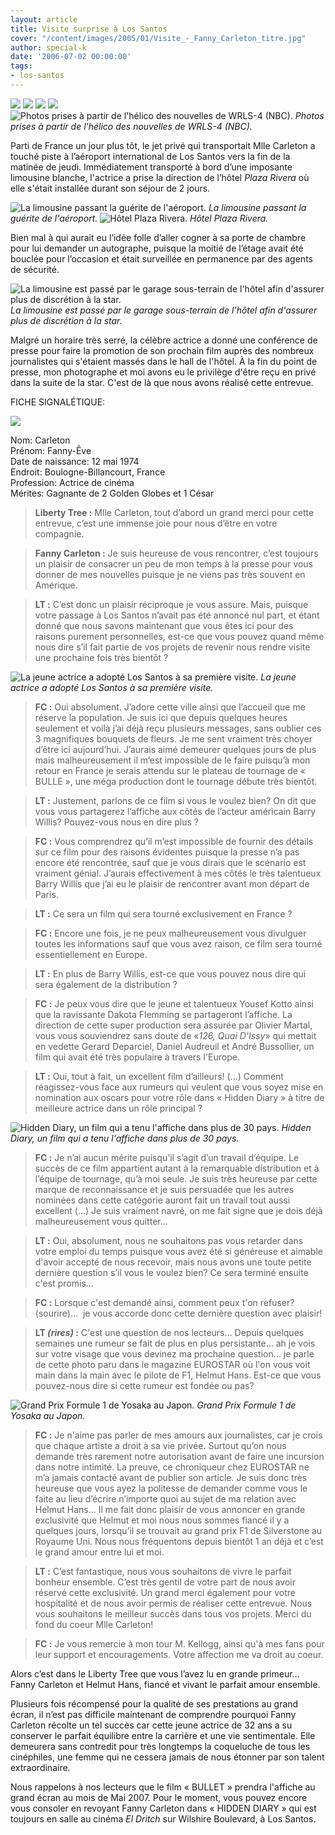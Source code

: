 ```yaml
---
layout: article
title: Visite surprise à Los Santos
cover: "/content/images/2005/01/Visite_-_Fanny_Carleton_titre.jpg"
author: special-k
date: '2006-07-02 00:00:00'
tags:
- los-santos
---
```


![](/content/images/2005/01/Visite_-_aeroport_arrive.jpg)
![](/content/images/2005/01/Visite_-_limo_autoroute.jpg)
![](/content/images/2005/01/Visite_-_limo_downtown_1.jpg)
![](/content/images/2005/01/Visite_-_limo_downtown_2.jpg)
![Photos prises à partir de l'hélico des nouvelles de WRLS-4 (NBC).](/content/images/2005/01/Visite_-_limo_arrive_hotel.jpg)
_Photos prises à partir de l'hélico des nouvelles de WRLS-4 (NBC)._

Parti de France un jour plus tôt, le jet privé qui transportait Mlle Carleton a touché piste à l’aéroport international de Los Santos vers la fin de la matinée de jeudi. Immédiatement transporté à bord d’une imposante limousine blanche, l'actrice a prise la direction de l’hôtel _Plaza Rivera_ où elle s'était installée durant son séjour de 2 jours.

![La limousine passant la guérite de l'aéroport.](/content/images/2005/01/Visite_-_limo_sortie_aeroport.jpg)
_La limousine passant la guérite de l'aéroport._[](/content/images/2005/01/Visite_-_hotel_plaza_rivera.jpg)
![Hôtel Plaza Rivera.](/content/images/2005/01/Visite_-_hotel_balcon.jpg)
_Hôtel Plaza Rivera._

Bien mal à qui aurait eu l’idée folle d’aller cogner à sa porte de chambre pour lui demander un autographe, puisque la moitié de l’étage avait été bouclée pour l’occasion et était surveillée en permanence par des agents de sécurité.

![La limousine est passé par le garage sous-terrain de l'hôtel afin d'assurer plus de discrétion à la star.](/content/images/2005/01/Visite_-_limo_hotel_garage_cam.jpg)
_La limousine est passé par le garage sous-terrain de l'hôtel afin d'assurer plus de discrétion à la star._

Malgré un horaire très serré, la célèbre actrice a donné une conférence de presse pour faire la promotion de son prochain film auprès des nombreux journalistes qui s'étaient massés dans le hall de l'hôtel. À la fin du point de presse, mon photographe et moi avons eu le privilège d'être reçu en privé dans la suite de la star. C'est de là que nous avons réalisé cette entrevue.

FICHE SIGNALÉTIQUE:

![](/content/images/2005/01/Visite_-_Fanny_Carleton.jpg)

Nom: Carleton  
Prénom: Fanny-Êve  
Date de naissance: 12 mai 1974  
Endroit: Boulogne-Billancourt, France  
Profession: Actrice de cinéma  
Mérites: Gagnante de 2 Golden Globes et 1 César

> **Liberty Tree&nbsp;:** Mlle Carleton, tout d’abord un grand merci pour cette entrevue, c’est une immense joie pour nous d’être en votre compagnie.

> **Fanny Carleton :** Je suis heureuse de vous rencontrer, c’est toujours un plaisir de consacrer un peu de mon temps à la presse pour vous donner de mes nouvelles puisque je ne viens pas très souvent en Amérique.

> **LT&nbsp;:** C’est donc un plaisir réciproque je vous assure. Mais, puisque votre passage à Los Santos n’avait pas été annoncé nul part, et étant donné que nous savons maintenant que vous êtes ici pour des raisons purement personnelles, est-ce que vous pouvez quand même nous dire s’il fait partie de vos projets de revenir nous rendre visite une prochaine fois très bientôt ?

![La jeune actrice a adopté Los Santos à sa première visite.](/content/images/2005/01/Visite_-_Fanny_balcon_hotel.jpg)
_La jeune actrice a adopté Los Santos à sa première visite._

> **FC&nbsp;:** Oui absolument. J’adore cette ville ainsi que l’accueil que me réserve la population. Je suis ici que depuis quelques heures seulement et voilà j’ai déjà reçu plusieurs messages, sans oublier ces 3 magnifiques bouquets de fleurs. Je me sent vraiment très choyer d’être ici aujourd’hui. J’aurais aimé demeurer quelques jours de plus mais malheureusement il m’est impossible de le faire puisqu’à mon retour en France je serais attendu sur le plateau de tournage de « BULLE », une méga production dont le tournage débute très bientôt.

> **LT&nbsp;:** Justement, parlons de ce film si vous le voulez bien? On dit que vous vous partagerez l’affiche aux côtés de l’acteur américain Barry Willis? Pouvez-vous nous en dire plus ?

> **FC&nbsp;:** Vous comprendrez qu’il m’est impossible de fournir des détails sur ce film pour des raisons évidentes puisque la presse n’a pas encore été rencontrée, sauf que je vous dirais que le scénario est vraiment génial. J’aurais effectivement à mes côtés le très talentueux Barry Willis que j’ai eu le plaisir de rencontrer avant mon départ de Paris.

> **LT&nbsp;:** Ce sera un film qui sera tourné exclusivement en France ?

> **FC&nbsp;:** Encore une fois, je ne peux malheureusement vous divulguer toutes les informations sauf que vous avez raison, ce film sera tourné essentiellement en Europe.

> **LT&nbsp;:** En plus de Barry Willis, est-ce que vous pouvez nous dire qui sera également de la distribution ?

> **FC&nbsp;:** Je peux vous dire que le jeune et talentueux Yousef Kotto ainsi que la ravissante Dakota Flemming se partageront l’affiche. La direction de cette super production sera assurée par Olivier Martal, vous vous souviendrez sans doute de «_126, Quai D'Issy_» qui mettait en vedette Gerard Deparciel, Daniel Audreuil et André Bussollier, un film qui avait été très populaire à travers l'Europe.

> **LT&nbsp;:** Oui, tout à fait, un excellent film d’ailleurs! (...) Comment réagissez-vous face aux rumeurs qui veulent que vous soyez mise en nomination aux oscars pour votre rôle dans « Hidden Diary » à titre de meilleure actrice dans un rôle principal ?

![Hidden Diary, un film qui a tenu l'affiche dans plus de 30 pays.](/content/images/2005/01/Visite_-_cinema_affiche.jpg)
_Hidden Diary, un film qui a tenu l'affiche dans plus de 30 pays._

> **FC&nbsp;:** Je n’ai aucun mérite puisqu’il s’agit d’un travail d’équipe. Le succès de ce film appartient autant à la remarquable distribution et à l’équipe de tournage, qu’à moi seule. Je suis très heureuse par cette marque de reconnaissance et je suis persuadée que les autres nominées dans cette catégorie auront fait un travail tout aussi excellent (...) Je suis vraiment navré, on me fait signe que je dois déjà malheureusement vous quitter...

> **LT&nbsp;:** Oui, absolument, nous ne souhaitons pas vous retarder dans votre emploi du temps puisque vous avez été si généreuse et aimable d'avoir accepté de nous recevoir, mais nous avons une toute petite dernière question s’il vous le voulez bien? Ce sera terminé ensuite c'est promis...

> **FC&nbsp;:** Lorsque c'est demandé ainsi, comment peux t'on refuser? (sourire)...&nbsp; je vous accorde donc cette dernière question avec plaisir!

> **LT&nbsp;_(rires)_ :** C'est une question de nos lecteurs... Depuis quelques semaines une rumeur se fait de plus en plus persistante... ah je vois sur votre visage que vous devinez ma prochaine question... je parle de cette photo paru dans le magazine EUROSTAR où l'on vous voit main dans la main avec le pilote de F1, Helmut Hans. Est-ce que vous pouvez-nous dire si cette rumeur est fondée ou pas?

![Grand Prix Formule 1 de Yosaka au Japon.](/content/images/2005/01/Visite_-_F1_Helmut_Hans.jpg)
_Grand Prix Formule 1 de Yosaka au Japon._

> **FC :** Je n'aime pas parler de mes amours aux journalistes, car je crois que chaque artiste a droit à sa vie privée. Surtout qu’on nous demande très rarement notre autorisation avant de faire une incursion dans notre intimité. La preuve, ce chroniqueur chez EUROSTAR ne m’a jamais contacté avant de publier son article. Je suis donc très heureuse que vous ayez la politesse de demander comme vous le faite au lieu d’écrire n’importe quoi au sujet de ma relation avec Helmut Hans... Il me fait donc plaisir de vous&nbsp;annoncer en grande exclusivité que Helmut et moi nous nous sommes fiancé il y a quelques jours, lorsqu’il se trouvait au grand prix F1 de Silverstone au Royaume Uni. Nous nous fréquentons depuis bientôt 1 an déjà et c’est le grand amour entre lui et moi.

> **LT&nbsp;:** C’est fantastique, nous vous souhaitons de vivre le parfait bonheur ensemble. C’est très gentil de votre part de nous avoir réservé cette exclusivité. Un grand merci également pour votre hospitalité et de nous avoir permis de réaliser cette entrevue. Nous vous souhaitons le meilleur succès dans tous vos projets. Merci du fond du coeur Mlle Carleton!

> **FC&nbsp;:** Je vous remercie à mon tour M. Kellogg, ainsi qu'à mes fans pour leur support et encouragements. Votre affection me va droit au coeur.

Alors c’est dans le Liberty Tree que vous l’avez lu en grande primeur... Fanny Carleton et Helmut Hans, fiancé et vivant le parfait amour ensemble.

Plusieurs fois récompensé pour la qualité de ses prestations au grand écran, il n’est pas difficile maintenant de comprendre pourquoi Fanny Carleton récolte un tel succès car cette jeune actrice de 32 ans a su conserver le parfait équilibre entre la carrière et une vie sentimentale. Elle demeurera sans contredit pour très longtemps la coqueluche de tous les cinéphiles, une femme qui ne cessera jamais de nous étonner par son talent extraordinaire.

Nous rappelons à nos lecteurs que le film « BULLET » prendra l'affiche au grand écran au mois de Mai 2007. Pour le moment, vous pouvez encore vous consoler en revoyant Fanny Carleton dans « HIDDEN DIARY » qui est toujours en salle au cinéma _El Dritch_ sur Wilshire Boulevard, à Los Santos.

<!--kg-card-end: markdown-->
